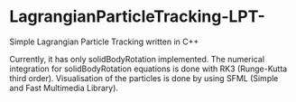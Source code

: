 # LagrangianParticleTracking-LPT-
Simple Lagrangian Particle Tracking written in C++

Currently, it has only solidBodyRotation implemented. The numerical integration for solidBodyRotation equations is done with RK3 (Runge-Kutta third order). Visualisation of the particles is done by using SFML (Simple and Fast Multimedia Library).
